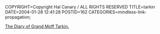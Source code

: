 COPYRIGHT=Copyright Hal Canary / ALL RIGHTS RESERVED
TITLE=tarkin
DATE=2004-01-28 12:41:28
POSTID=162
CATEGORIES=mindless-link-propagation;

[The Diary of Grand Moff Tarkin.](http://www.firsttvdrama.com/funstuff/tarkin.php3)
